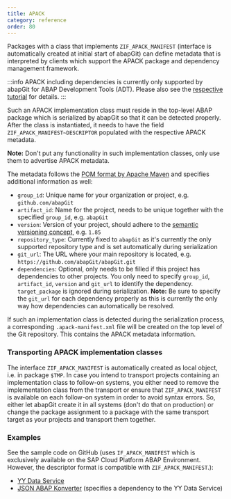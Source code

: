 ```yaml
---
title: APACK
category: reference
order: 80
---
```


Packages with a class that implements `ZIF_APACK_MANIFEST` (interface is automatically created at initial start of abapGit) can define metadata that is interpreted by clients which support the APACK package and dependency management framework.

:::info
APACK including dependencies is currently only supported by abapGit for ABAP Development Tools (ADT). Please also see the [respective tutorial](https://developers.sap.com/tutorials/abap-environment-abapgit.html) for details.
:::

Such an APACK implementation class must reside in the top-level ABAP package which is serialized by abapGit so that it can be detected properly. After the class is instantiated, it needs to have the field `ZIF_APACK_MANIFEST~DESCRIPTOR` populated with the respective APACK metadata.

**Note:** Don't put any functionality in such implementation classes, only use them to advertise APACK metadata.

The metadata follows the [POM format by Apache Maven](https://maven.apache.org/pom.html#Maven_Coordinates) and specifies additional information as well:

- `group_id`: Unique name for your organization or project, e.g. `github.com/abapGit`
- `artifact_id`: Name for the project, needs to be unique together with the specified `group_id`, e.g. `abapGit`
- `version`: Version of your project, should adhere to the [semantic versioning concept](https://semver.org/), e.g. `1.85`
- `repository_type`: Currently fixed to `abapGit` as it's currently the only supported repository type and is set automatically during serialization
- `git_url`: The URL where your main repository is located, e.g. `https://github.com/abapGit/abapGit.git`
- `dependencies`: Optional, only needs to be filled if this project has dependencies to other projects. You only need to specify `group_id`, `artifact_id`, `version` and `git_url` to identify the dependency. `target_package` is ignored during serialization. **Note:** Be sure to specify the `git_url` for each dependency properly as this is currently the only way how dependencies can automatically be resolved.

If such an implementation class is detected during the serialization process, a corresponding `.apack-manifest.xml` file will be created on the top level of the Git repository. This contains the APACK metadata information.

### Transporting APACK implementation classes

The interface `ZIF_APACK_MANIFEST` is automatically created as local object, i.e. in package `$TMP`. In case you intend to transport projects containing an implementation class to follow-on systems, you either need to remove the implementation class from the transport or ensure that `ZIF_APACK_MANIFEST` is available on each follow-on system in order to avoid syntax errors. So, either let abapGit create it in all systems (don't do that on production) or change the package assignment to a package with the same transport target as your projects and transport them together.

### Examples

See the sample code on GitHub (uses `IF_APACK_MANIFEST` which is exclusively available on the SAP Cloud Platform ABAP Environment. However, the descriptor format is compatible with `ZIF_APACK_MANIFEST`.):

- [YY Data Service](https://github.com/SAP/abap-platform-yy)
- [JSON ABAP Konverter](https://github.com/SAP/abap-platform-jak) (specifies a dependency to the YY Data Service)
